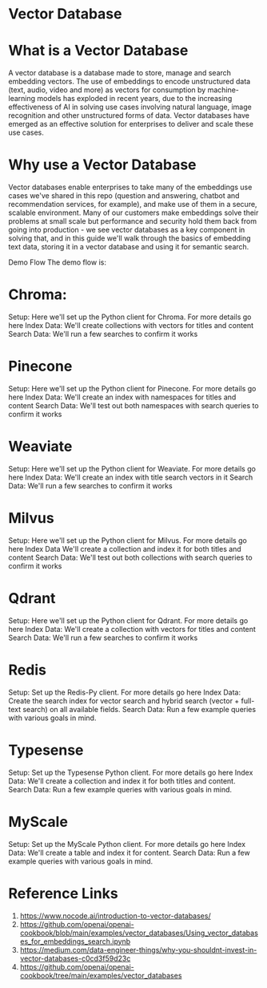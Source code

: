 # Vector Database
# What is a Vector Database
A vector database is a database made to store, manage and search embedding vectors. The use of embeddings to encode unstructured data (text, audio, video and more) as vectors for consumption by machine-learning models has exploded in recent years, due to the increasing effectiveness of AI in solving use cases involving natural language, image recognition and other unstructured forms of data. Vector databases have emerged as an effective solution for enterprises to deliver and scale these use cases.

# Why use a Vector Database
Vector databases enable enterprises to take many of the embeddings use cases we've shared in this repo (question and answering, chatbot and recommendation services, for example), and make use of them in a secure, scalable environment. Many of our customers make embeddings solve their problems at small scale but performance and security hold them back from going into production - we see vector databases as a key component in solving that, and in this guide we'll walk through the basics of embedding text data, storing it in a vector database and using it for semantic search.

Demo Flow
The demo flow is:


# Chroma:
Setup: Here we'll set up the Python client for Chroma. For more details go here
Index Data: We'll create collections with vectors for titles and content
Search Data: We'll run a few searches to confirm it works

# Pinecone
Setup: Here we'll set up the Python client for Pinecone. For more details go here
Index Data: We'll create an index with namespaces for titles and content
Search Data: We'll test out both namespaces with search queries to confirm it works

# Weaviate
Setup: Here we'll set up the Python client for Weaviate. For more details go here
Index Data: We'll create an index with title search vectors in it
Search Data: We'll run a few searches to confirm it works

# Milvus
Setup: Here we'll set up the Python client for Milvus. For more details go here
Index Data We'll create a collection and index it for both titles and content
Search Data: We'll test out both collections with search queries to confirm it works

# Qdrant
Setup: Here we'll set up the Python client for Qdrant. For more details go here
Index Data: We'll create a collection with vectors for titles and content
Search Data: We'll run a few searches to confirm it works

# Redis
Setup: Set up the Redis-Py client. For more details go here
Index Data: Create the search index for vector search and hybrid search (vector + full-text search) on all available fields.
Search Data: Run a few example queries with various goals in mind.

# Typesense
Setup: Set up the Typesense Python client. For more details go here
Index Data: We'll create a collection and index it for both titles and content.
Search Data: Run a few example queries with various goals in mind.
# MyScale
Setup: Set up the MyScale Python client. For more details go here
Index Data: We'll create a table and index it for content.
Search Data: Run a few example queries with various goals in mind.

# Reference Links
1. https://www.nocode.ai/introduction-to-vector-databases/
1. https://github.com/openai/openai-cookbook/blob/main/examples/vector_databases/Using_vector_databases_for_embeddings_search.ipynb
2. https://medium.com/data-engineer-things/why-you-shouldnt-invest-in-vector-databases-c0cd3f59d23c
3. https://github.com/openai/openai-cookbook/tree/main/examples/vector_databases
